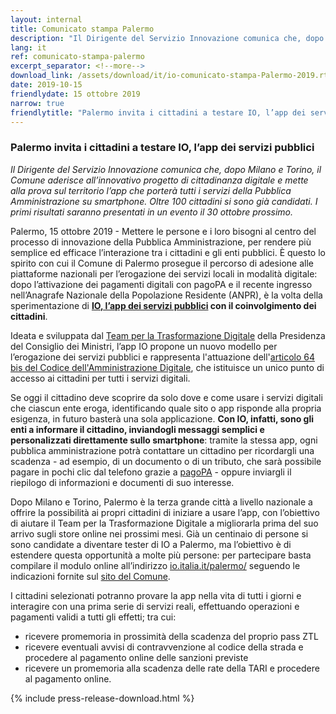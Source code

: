 ```yaml
---
layout: internal
title: Comunicato stampa Palermo
description: "Il Dirigente del Servizio Innovazione comunica che, dopo Milano e Torino, il Comune aderisce all’innovativo progetto di cittadinanza digitale e mette alla prova sul territorio l’app che porterà tutti i servizi della Pubblica Amministrazione su smartphone. Oltre 100 cittadini si sono già candidati. I primi risultati saranno presentati in un evento il 30 ottobre prossimo"
lang: it
ref: comunicato-stampa-palermo
excerpt_separator: <!--more-->
download_link: /assets/download/it/io-comunicato-stampa-Palermo-2019.rtf
date: 2019-10-15
friendlydate: 15 ottobre 2019
narrow: true
friendlytitle: "Palermo invita i cittadini a testare IO, l’app dei servizi pubblici"
---
```


### Palermo invita i cittadini a testare IO, l’app dei servizi pubblici

_Il Dirigente del Servizio Innovazione comunica che, dopo Milano e Torino, il Comune aderisce all’innovativo progetto di cittadinanza digitale e mette alla prova sul territorio l’app che porterà tutti i servizi della Pubblica Amministrazione su smartphone. Oltre 100 cittadini si sono già candidati. I primi risultati saranno presentati in un evento il 30 ottobre prossimo._

<!--more-->

Palermo, 15 ottobre 2019 - Mettere le persone e i loro bisogni al centro del processo di innovazione della Pubblica Amministrazione, per rendere più semplice ed efficace l’interazione tra i cittadini e gli enti pubblici. È questo lo spirito con cui il Comune di Palermo prosegue il percorso di adesione alle piattaforme nazionali per l’erogazione dei servizi locali in modalità digitale: dopo l’attivazione dei pagamenti digitali con pagoPA e il recente ingresso nell’Anagrafe Nazionale della Popolazione Residente (ANPR), è la volta della sperimentazione di **[IO, l’app dei servizi pubblici](https://io.italia.it/) con il coinvolgimento dei cittadini**.

Ideata e sviluppata dal [Team per la Trasformazione Digitale](https://teamdigitale.governo.it/) della Presidenza del Consiglio dei Ministri, l’app IO propone un nuovo modello per l’erogazione dei servizi pubblici e rappresenta l'attuazione dell'[articolo 64 bis del Codice dell'Amministrazione Digitale](https://docs.italia.it/italia/piano-triennale-ict/codice-amministrazione-digitale-docs/it/v2017-12-13/_rst/capo5_sezione3_art64-bis.html), che istituisce un unico punto di accesso ai cittadini per tutti i servizi digitali.

Se oggi il cittadino deve scoprire da solo dove e come usare i servizi digitali che ciascun ente eroga, identificando quale sito o app risponde alla propria esigenza, in futuro basterà una sola applicazione. **Con IO, infatti, sono gli enti a informare il cittadino, inviandogli messaggi semplici e personalizzati direttamente sullo smartphone**: tramite la stessa app, ogni pubblica amministrazione potrà contattare un cittadino per ricordargli una scadenza - ad esempio, di un documento o di un tributo, che sarà possibile pagare in pochi clic dal telefono grazie a [pagoPA](https://teamdigitale.governo.it/it/projects/pagamenti-digitali.htm) - oppure inviargli il riepilogo di informazioni e documenti di suo interesse.

Dopo Milano e Torino, Palermo è la terza grande città a livello nazionale a offrire la possibilità ai propri cittadini di iniziare a usare l’app, con l’obiettivo di aiutare il Team per la Trasformazione Digitale a migliorarla prima del suo arrivo sugli store online nei prossimi mesi. Già un centinaio di persone si sono candidate a diventare tester di IO a Palermo, ma l’obiettivo è di estendere questa opportunità a molte più persone: per partecipare basta compilare il modulo online all’indirizzo [io.italia.it/palermo/](https://io.italia.it/palermo/) seguendo le indicazioni fornite sul [sito del Comune](https://www.comune.palermo.it/io-app.php).

I cittadini selezionati potranno provare la app nella vita di tutti i giorni e interagire con una prima serie di servizi reali, effettuando operazioni e pagamenti validi a tutti gli effetti; tra cui:

- ricevere promemoria in prossimità della scadenza del proprio pass ZTL
- ricevere eventuali avvisi di contravvenzione al codice della strada e procedere al pagamento online delle sanzioni previste
- ricevere un promemoria alla scadenza delle rate della TARI e procedere al pagamento online.

{% include press-release-download.html %}
